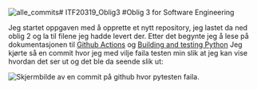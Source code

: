 ![alle_commits](https://github.com/TordWestby/ITF20319_Oblig3/assets/102856887/2d9286db-2598-4276-9586-8b3cc3058b53)# ITF20319_Oblig3
#Oblig 3 for Software Engineering

Jeg startet oppgaven med å opprette et nytt repository, jeg lastet da ned oblig 2 og la til filene jeg hadde levert der. 
Etter det begynte jeg å lese på dokumentasjonen til [Github Actions](https://docs.github.com/en/actions/learn-github-actions) og [Building and testing Python](https://docs.github.com/en/actions/automating-builds-and-tests/building-and-testing-python)
Jeg kjørte så en commit hvor jeg med vilje faila testen min slik at jeg kan vise hvordan det ser ut og det ble da seende slik ut:

![Skjermbilde av en commit på github hvor pytesten faila.](![alle_commits](https://github.com/TordWestby/ITF20319_Oblig3/assets/102856887/e4528b89-d4c7-4ede-a4f3-164f44265036))
